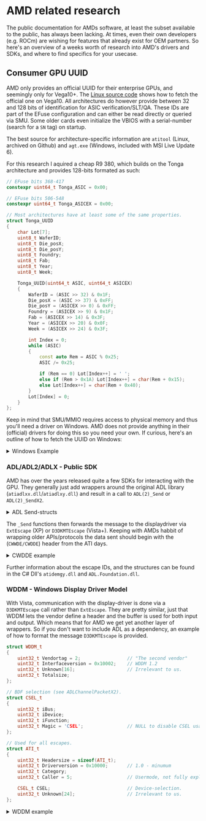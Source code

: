# AMD related research
The public documentation for AMDs software, at least the subset available to the public, has always been lacking.
At times, even their own developers (e.g. ROCm) are wishing for features that already exist for OEM partners.
So here's an overview of a weeks worth of research into AMD's drivers and SDKs, and where to find specifics for your
usecase.

## Consumer GPU UUID
AMD only provides an official UUID for their enterprise GPUs, and seemingly only for Vega10+. 
The [Linux source code](https://elixir.bootlin.com/linux/latest/source/drivers/gpu/drm/amd/pm/powerplay/hwmgr/vega10_hwmgr.c#L509)
shows how to fetch the official one on Vega10.
All architectures do however provide between 32 and 128 bits of identification for ASIC verification/SLT/QA.
These IDs are part of the EFuse configuration and can either be read directly or queried via SMU.
Some older cards even initialize the VBIOS with a serial-number (search for a `SN` tag) on startup.

The best source for architecture-specific information are `atitool` (Linux, archived on Github) 
and `agt.exe` (Windows, included with MSI Live Update 6).

For this research I aquired a cheap R9 380, which builds on the Tonga architecture and provides 128-bits formated as such:
```cpp
// EFuse bits 368-417 
constexpr uint64_t Tonga_ASIC = 0x00;

// EFuse bits 506-548
constexpr uint64_t Tonga_ASICEX = 0x00;

// Most architectures have at least some of the same properties.
struct Tonga_UUID
{
    char Lot[7];
    uint8_t WaferID;
    uint8_t Die_posX;
    uint8_t Die_posY;
    uint8_t Foundry;
    uint8_t Fab;
    uint8_t Year;
    uint8_t Week;

    Tonga_UUID(uint64_t ASIC, uint64_t ASICEX)
    {
        WaferID = (ASIC >> 32) & 0x1F;
        Die_posX = (ASIC >> 37) & 0xFF;
        Die_posY = (ASICEX >> 0) & 0xFF;
        Foundry = (ASICEX >> 9) & 0x1F;
        Fab = (ASICEX >> 14) & 0x3F;
        Year = (ASICEX >> 20) & 0x0F;
        Week = (ASICEX >> 24) & 0x3F;

        int Index = 0;
        while (ASIC)
        {
            const auto Rem = ASIC % 0x25;
            ASIC /= 0x25;

            if (Rem == 0) Lot[Index++] = ' ';
            else if (Rem > 0x1A) Lot[Index++] = char(Rem + 0x15);
            else Lot[Index++] = char(Rem + 0x40);
        }
        Lot[Index] = 0;
    }
};
```

Keep in mind that SMU/MMIO requires access to physical memory and thus you'll need a driver on Windows. 
AMD does not provide anything in their (official) drivers for doing this so you need your own.
If curious, here's an outline of how to fetch the UUID on Windows:

<details>
    <summary>Windows Example</summary>

```cpp
// uint32_t ReadPhysical(void *Address);
// void WritePhysical(void *Address, uint32_t Data);

#pragma pack(push, 1)
struct PCIAlloc_t { uint64_t Baseaddress; uint16_t Segment; 
                    uint8_t FirstBus, LastBus; uint32_t RESERVED; };
#pragma pack (pop)

// Find the PCIe configuration-space.
std::vector<PCIAlloc_t> getAllocations()
{
    // Get the MCFG table from ACPI.
    const auto Size = GetSystemFirmwareTable('ACPI', 'GFCM', nullptr, 0);
    if (Size == 0) return {};

    const auto Buffer = static_cast<uint8_t *>(alloca(Size));
    GetSystemFirmwareTable('ACPI', 'GFCM', Buffer, Size);

    const auto Allocations = (Size - 44) / sizeof(PCIAlloc_t);
    std::vector<PCIAlloc_t> Result(Allocations);

    for (size_t i = 0; i < Allocations; ++i)
        Result[i] = *(Allocation_t *)(Buffer + 44 + sizeof(PCIAlloc_t) * i);

    return Result;
}

// Scan for an AMD device, you should also check class-type.
struct BDF_t { uint8_t Bus, Device, Function; };
std::optional<BDF_t> findAMD(const PCIAlloc_t &Allocation)
{
    constexpr uint32 VendorID = 0x1002;   // ATI, AMD still uses it.

    for (int Bus = Allocation.FirstBus; Bus <= Allocation.LastBus; Bus++)
    {
        // Might also want to check function.
        for (int Device = 0; Device < 32; ++Device)
        {
            const auto Address = Allocation.Baseaddress + (Bus << 20) | (Device << 15);
            const auto Vendordev = ReadPhysical((void *)Address);
            if ((Vendordev & 0xFFFF) == VendorID)
                return BDF_t{ Bus, Device, 0 };
        }
    }

    return {};
}

// Parse the PCI BARs to get the registers (both for reading and SMU).
uint64_t getRegisterbase(const PCIAlloc_t &Allocation, const BDF_t &BDF)
{
    const auto Address = Allocation.Baseaddress + (BDF.Bus << 20) | (BDF.Device << 15) | (BDF.Function << 12);
    std::array<uint32_t, 6> BAR{};

    // PCI BaseAddressRegister
    for (int i = 0; i < 6; ++i)
        BAR[i] = ReadPhysical((void *)(Address + 0x10 + i * sizeof(uint32_t)));

    // AMD offers 3 addresses, showing how to get all for the future.
    uint64_t Reg = 0, Mem = 0, IO = 0;

    // Bit 4 is set to indicate 64-bit addresses.
    if (!(BAR[5] & 4)) Reg = BAR[5] & 0xFFFFFFF0;
    else Reg = (BAR[5] & 0xFFFFFFF0) + (uint64_t(BAR[3]) << 32U);

    if (!(BAR[0] & 4)) Reg = BAR[0] & 0xFFFFFFF0;
    else Reg = (BAR[0] & 0xFFFFFFF0) + (uint64_t(BAR[1]) << 32U);

    // The leftover BAR.
    if (BAR[0] & 4) IO = BAR[4] & 0xFF00;
    else IO = BAR[1] & 0xFF00;

    return Reg;
}

uint32_t ReadSMU(uint64_t Registerbase, size_t First_bit, size_t Last_bit)
{
    // For Bonaire, Hawaii, Tonga
    constexpr uint32_t SMU_IN = 130;
    constexpr uint32_t SMU_OUT = 131;

    const auto Reg1 = 4 * (First_bit / 32) - 0x3FF00000;
    const auto Reg2 = 4 * (Last_bit / 32) - 0x3FF00000;

    PhysicalWrite(Registerbase + (4 * SMU_IN), Reg1);
    const auto Part1 = PhysicalRead(Registerbase + (4 * SMU_OUT));

    PhysicalWrite(Registerbase + (4 * SMU_IN), Reg2);
    const auto Part2 = PhysicalRead(Registerbase + (4 * SMU_OUT));

    // Assemble the bits you want into a DWORD.
}

Tonga_UUID getTonga(uint64_t Registerbase)
{
    auto A = ReadSMU(Registerbase, 368, 399);
    auto B = ReadSMU(Registerbase, 400, 417);
    uint64_t ASIC = A | ((B & 0x3FFFF) << 32U);

    auto C = ReadSMU(Registerbase, 506, 537);
    auto D = ReadSMU(Registerbase, 538, 548);
    uint64_t ASICEX = C | ((B & 0x3FF) << 32U);

    return Tonga_UUID(ASIC, ASICEX);
}
```
</details>

### ADL/ADL2/ADLX - Public SDK
AMD has over the years released quite a few SDKs for interacting with the GPU. They generally just
add wrappers around the original ADL library (`atiadlxx.dll`/`atiadlxy.dll`) and result in a call to
`ADL(2)_Send` or `ADL(2)_SendX2`. 

<details>
    <summary>ADL Send-structs</summary>

```cpp
int ADL_Send(ADLChannelPacket *Packet);
int ADL_SendX2(ADLChannelPacketX2 *Packet);
int ADL2_Send(void *Context, ADLChannelPacket *Packet);
int ADL2_SendX2(void *Context, ADLChannelPacketX2 *Packet);

struct ADLChannelPacket
{
    int32_t AdapterIndex;
    int32_t InputSize;
    void *InputData;
    int32_t OutputSize;
    void *OutputData;
    int32_t CWDDECode;
    uint32_t DeviceHandle;
};
struct ADLChannelPacketX2
{
    int32_t AdapterIndex;
    int32_t iBus;
    int32_t iDevice;
    int32_t iFunction;
    int32_t InputSize;
    void *InputData;
    int32_t OutputSize;
    void *OutputData;
    int32_t CWDDECode;
    uint32_t DeviceHandle;
};
```
</details>

The `_Send` functions then forwards the message to the displaydriver via `ExtEscape` (XP) or `D3DKMTEscape` (Vista+).
Keeping with AMDs habbit of wrapping older APIs/protocols the data sent should begin with the (`CWWDE/CWDDE`) header
from the ATI days.

<details>
  <summary>CWDDE example</summary>

```cpp
struct CWDDECMD_t
{
    uint32_t Totalsize;     // Including the header.
    uint32_t EscapeID;      // Command ID of sorts.
    uint32_t AdapterIndex;
    uint32_t Result;        // Used in composed commands.
};

int32_t getMemoryclock()
{
    struct CIASICID_t
    {
      uint32_t ulSize;
      uint32_t ulFlags;
      uint32_t ulChipID;
      uint32_t ulFamily;
      uint32_t ulEmulatedRevision;
      uint32_t ulVramInstalled;
      uint32_t ulVramType;
      uint32_t ulVramBitWidth;
      uint16_t usXClock;
      uint16_t usMClock;
      uint32_t ulSubsystemID;
      uint32_t ulVramInvisible;
      uint32_t ulGfxEngineID;
      uint16_t usXClockMhz;
      uint16_t usMClockMhz;
      uint16_t usCpPm4UcodeFeatureVersion;
      uint16_t usPadding;
      uint32_t ulPadding[2];
    } Output{ sizeof(CIASICID_t) };
    
    constexpr uint32_t CWDDECI_GETASICID = 4194563U;
    CWWDECMD_t Input{ sizeof(CWWDECMD_t), CWDDECI_GETASICID }

    constexpr auto ADL_PASSTHROUGH = 1;
    ADLChannelPacket Packet { 1, sizeof(Input), &Input, sizeof(Output), &Output, ADL_PASSTHROUGH, 0 };
    
    if (ADL_Send(&Packet) != 0) return -1;
    return Output.usMClockMhz;    
}
```
</details>

Further information about the escape IDs, and the structures can be found in the C# Dll's `atidemgy.dll` and `ADL.Foundation.dll`.

### WDDM - Windows Display Driver Model
With Vista, communication with the display-driver is done via a `D3DKMTEscape` call rather than `ExtEscape`. They are
pretty similar, just that WDDM lets the vendor define a header and the buffer is used for both input and output. 
Which means that for AMD we get yet another layer of wrappers. 
So if you don't want to include ADL as a dependency, an example of how to format the message `D3DKMTEscape` is provided.

```cpp
struct WDDM_t
{
    uint32_t Vendortag = 2;                 // "The second vendor"
    uint32_t Interfaceversion = 0x10002;    // WDDM 1.2
    uint32_t Unknown[16];                   // Irrelevant to us.
    uint32_t Totalsize;
};

// BDF selection (see ADLChannelPacketX2).
struct CSEL_t
{
    uint32_t iBus;
    uint32_t iDevice;
    uint32_t iFunction;
    uint32_t Magic = 'CSEL';                // NULL to disable CSEL usage.
};

// Used for all escapes.
struct ATI_t
{
    uint32_t Headersize = sizeof(ATI_t);
    uint32_t Driverversion = 0x10000;       // 1.0 - minumum
    uint32_t Category;
    uint32_t Caller = 5;                    // Usermode, not fully explored.

    CSEL_t CSEL;                            // Device-selection.
    uint32_t Unknown[24];                   // Irrelevant to us.
};
```

<details>
  <summary>WDDM example</summary>

```cpp
constexpr bool Skipheader(uint32_t EscapeID)
{
    const auto TopW = (EscapeID & 0xFFFF0000) >> 16;
    return (TopW == 0x100) || (TopW == 0x300) || (TopW == 0x600);
}
constexpr uint32_t Filter(uint32_t EscapeID)
{
    const auto TopW = (EscapeID & 0xFFFF0000) >> 16;
    const auto TopB = (EscapeID & 0xFF000000) >> 24;

    if (TopW > 0x14 && !(EscapeID & 0x30000))
    {
        if (TopW == 0x15 || TopW == 0x20)
            return 0x2000000;

        if (TopW == 0x40)
            return 0x3000000;
    }

    if (TopB == 1 || TopB == 3 || TopB == 6)
        return EscapeID;

    return 0x3000000;
}

constexpr bool WinXP = false;
std::vector<uint8_t> D3DCall(const CWDDECMD_t *Command, std::span<const std::byte> Input, std::span<const std::byte> Output, const CSEL_t *BDF = nullptr)
{
    constexpr auto Protocolsize = WinXP ? 0x88 : 0xD4;
    const auto noHeader = Skipheader(Command->EscapeID);
    const auto Totalsize = Protocolsize + Input.size() + Output.size() - (sizeof(CWDDECMD_t) * noHeader);

    std::vector<uint8_t> Result(Totalsize);
    auto Buffer = Result.data();

    // WDDM header.
    if (!WinXP)
    {
        const auto WDDM = (WDDM_t *)Buffer;
        Buffer += sizeof(WDDM_t);
        *WDDM = WDDM_t{};

        WDDM->Totalsize = Totalsize;
    }

    // ATI header.
    {
        const auto ATI = (ATI_t *)Buffer;
        Buffer += sizeof(ATI_t);
        *ATI = ATI_t{};

        // No magic if disabled.
        if (!BDF) ATI->CSEL.Magic = NULL;
        else ATI->CSEL = *BDF;

        // Similar to Nvidias module ID.
        ATI->Category = Filter(Escape);
    }

    // Total input size.
    *(uint32_t *)Buffer = uint32_t(Input.size() + (sizeof(CWDDECMD_t) * !noHeader));

    // CWDDE header.
    if (!noHeader)
    {
        const auto CWDDE = (CWDDECMD_t *)Buffer;
        Buffer += sizeof(CWDDECMD_t);
        *CWDDE = *Command;
    }

    // Extra input.
    std::memcpy(Buffer, Input.data(), Input.size()); 
    Buffer += Input.size();
    
    // Output data.
    *(uint32_t *)Buffer = uint32_t(Output.size()); Buffer += sizeof(uint32_t);
    std::memcpy(Buffer, Output.data(), Output.size());

    return Result;
}
```
</details>
